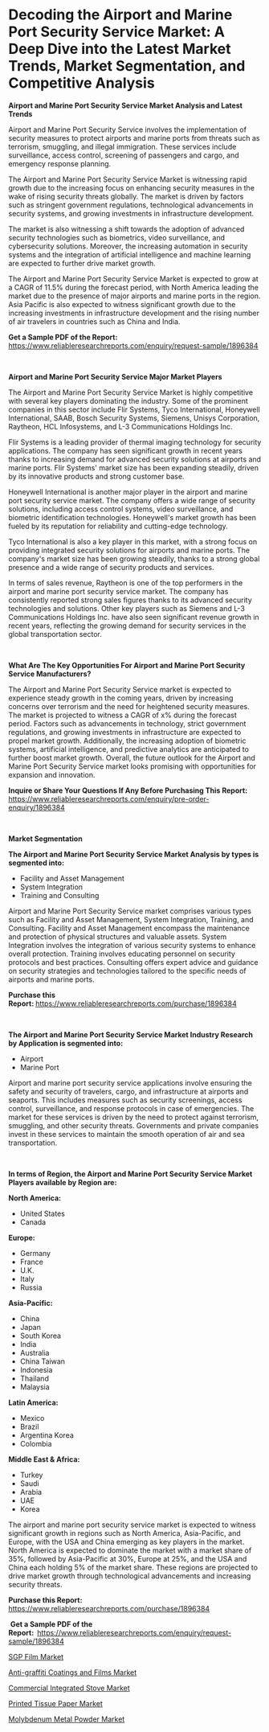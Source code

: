 <p><h1>Decoding the Airport and Marine Port Security Service Market: A Deep Dive into the Latest Market Trends, Market Segmentation, and Competitive Analysis</h1></p><p><strong>Airport and Marine Port Security Service Market Analysis and Latest Trends</strong></p>
<p><p>Airport and Marine Port Security Service involves the implementation of security measures to protect airports and marine ports from threats such as terrorism, smuggling, and illegal immigration. These services include surveillance, access control, screening of passengers and cargo, and emergency response planning.</p><p>The Airport and Marine Port Security Service Market is witnessing rapid growth due to the increasing focus on enhancing security measures in the wake of rising security threats globally. The market is driven by factors such as stringent government regulations, technological advancements in security systems, and growing investments in infrastructure development.</p><p>The market is also witnessing a shift towards the adoption of advanced security technologies such as biometrics, video surveillance, and cybersecurity solutions. Moreover, the increasing automation in security systems and the integration of artificial intelligence and machine learning are expected to further drive market growth.</p><p>The Airport and Marine Port Security Service Market is expected to grow at a CAGR of 11.5% during the forecast period, with North America leading the market due to the presence of major airports and marine ports in the region. Asia Pacific is also expected to witness significant growth due to the increasing investments in infrastructure development and the rising number of air travelers in countries such as China and India.</p></p>
<p><strong>Get a Sample PDF of the Report:&nbsp;</strong> <a href="https://www.reliableresearchreports.com/enquiry/request-sample/1896384">https://www.reliableresearchreports.com/enquiry/request-sample/1896384</a></p>
<p>&nbsp;</p>
<p><strong>Airport and Marine Port Security Service Major Market Players</strong></p>
<p><p>The Airport and Marine Port Security Service Market is highly competitive with several key players dominating the industry. Some of the prominent companies in this sector include Flir Systems, Tyco International, Honeywell International, SAAB, Bosch Security Systems, Siemens, Unisys Corporation, Raytheon, HCL Infosystems, and L-3 Communications Holdings Inc.</p><p>Flir Systems is a leading provider of thermal imaging technology for security applications. The company has seen significant growth in recent years thanks to increasing demand for advanced security solutions at airports and marine ports. Flir Systems' market size has been expanding steadily, driven by its innovative products and strong customer base.</p><p>Honeywell International is another major player in the airport and marine port security service market. The company offers a wide range of security solutions, including access control systems, video surveillance, and biometric identification technologies. Honeywell's market growth has been fueled by its reputation for reliability and cutting-edge technology.</p><p>Tyco International is also a key player in this market, with a strong focus on providing integrated security solutions for airports and marine ports. The company's market size has been growing steadily, thanks to a strong global presence and a wide range of security products and services.</p><p>In terms of sales revenue, Raytheon is one of the top performers in the airport and marine port security service market. The company has consistently reported strong sales figures thanks to its advanced security technologies and solutions. Other key players such as Siemens and L-3 Communications Holdings Inc. have also seen significant revenue growth in recent years, reflecting the growing demand for security services in the global transportation sector.</p></p>
<p>&nbsp;</p>
<p><strong>What Are The Key Opportunities For Airport and Marine Port Security Service Manufacturers?</strong></p>
<p><p>The Airport and Marine Port Security Service market is expected to experience steady growth in the coming years, driven by increasing concerns over terrorism and the need for heightened security measures. The market is projected to witness a CAGR of x% during the forecast period. Factors such as advancements in technology, strict government regulations, and growing investments in infrastructure are expected to propel market growth. Additionally, the increasing adoption of biometric systems, artificial intelligence, and predictive analytics are anticipated to further boost market growth. Overall, the future outlook for the Airport and Marine Port Security Service market looks promising with opportunities for expansion and innovation.</p></p>
<p><strong>Inquire or Share Your Questions If Any Before Purchasing This Report:</strong> <a href="https://www.reliableresearchreports.com/enquiry/pre-order-enquiry/1896384">https://www.reliableresearchreports.com/enquiry/pre-order-enquiry/1896384</a></p>
<p>&nbsp;</p>
<p><strong>Market Segmentation</strong></p>
<p><strong>The Airport and Marine Port Security Service Market Analysis by types is segmented into:</strong></p>
<p><ul><li>Facility and Asset Management</li><li>System Integration</li><li>Training and Consulting</li></ul></p>
<p><p>Airport and Marine Port Security Service market comprises various types such as Facility and Asset Management, System Integration, Training, and Consulting. Facility and Asset Management encompass the maintenance and protection of physical structures and valuable assets. System Integration involves the integration of various security systems to enhance overall protection. Training involves educating personnel on security protocols and best practices. Consulting offers expert advice and guidance on security strategies and technologies tailored to the specific needs of airports and marine ports.</p></p>
<p><strong>Purchase this Report:&nbsp;</strong><a href="https://www.reliableresearchreports.com/purchase/1896384">https://www.reliableresearchreports.com/purchase/1896384</a></p>
<p>&nbsp;</p>
<p><strong>The Airport and Marine Port Security Service Market Industry Research by Application is segmented into:</strong></p>
<p><ul><li>Airport</li><li>Marine Port</li></ul></p>
<p><p>Airport and marine port security service applications involve ensuring the safety and security of travelers, cargo, and infrastructure at airports and seaports. This includes measures such as security screenings, access control, surveillance, and response protocols in case of emergencies. The market for these services is driven by the need to protect against terrorism, smuggling, and other security threats. Governments and private companies invest in these services to maintain the smooth operation of air and sea transportation.</p></p>
<p>&nbsp;</p>
<p><strong>In terms of Region, the Airport and Marine Port Security Service Market Players available by Region are:</strong></p>
<p>
    <p> <strong> North America: </strong>
        <ul>
            <li>United States</li>
            <li>Canada</li>
        </ul>
        </p> 
    <p> <strong> Europe: </strong>
        <ul>
            <li>Germany</li>
            <li>France</li>
            <li>U.K.</li>
            <li>Italy</li>
            <li>Russia</li>
        </ul>
        </p> 
    <p> <strong> Asia-Pacific: </strong>
        <ul>
            <li>China</li>
            <li>Japan</li>
            <li>South Korea</li>
            <li>India</li>
            <li>Australia</li>
            <li>China Taiwan</li>
            <li>Indonesia</li>
            <li>Thailand</li>
            <li>Malaysia</li>
        </ul>
        </p> 
    <p> <strong> Latin America: </strong>
        <ul>
            <li>Mexico</li>
            <li>Brazil</li>
            <li>Argentina Korea</li>
            <li>Colombia</li>
        </ul>
        </p> 
    <p> <strong> Middle East & Africa: </strong>
        <ul>
            <li>Turkey</li>
            <li>Saudi</li>
            <li>Arabia</li>
            <li>UAE</li>
            <li>Korea</li>
        </ul>
    </p>
    </p>
<p><p>The airport and marine port security service market is expected to witness significant growth in regions such as North America, Asia-Pacific, and Europe, with the USA and China emerging as key players in the market. North America is expected to dominate the market with a market share of 35%, followed by Asia-Pacific at 30%, Europe at 25%, and the USA and China each holding 5% of the market share. These regions are projected to drive market growth through technological advancements and increasing security threats.</p></p>
<p><strong>Purchase this Report: </strong><a href="https://www.reliableresearchreports.com/purchase/1896384">https://www.reliableresearchreports.com/purchase/1896384</a></p>
<p>&nbsp;<strong>Get a Sample PDF of the Report:&nbsp;&nbsp;</strong><a href="https://www.reliableresearchreports.com/enquiry/request-sample/1896384">https://www.reliableresearchreports.com/enquiry/request-sample/1896384</a></p>
<p><strong></strong></p>
<p><p><a href="https://view.publitas.com/reportprime-1/global-sgp-film-market-size-and-market-trends-insights-and-projections-from-2024-to-2031/">SGP Film Market</a></p><p><a href="https://github.com/changoleonlaverguenzanoexiste/Market-Research-Report-List-2/blob/main/anti-graffiti-coatings-and-films-market.md">Anti-graffiti Coatings and Films Market</a></p><p><a href="https://github.com/dimitrishawkinswaynenp91rgz/Market-Research-Report-List-1/blob/main/commercial-integrated-stove-market.md">Commercial Integrated Stove Market</a></p><p><a href="https://meowing-canidae-761.notion.site/Printed-Tissue-Paper-Market-Analysis-Examines-its-Scope-on-Growth-Opportunities-and-Forecasted-Tren-26e7c4e043fb484b992b9c0a3bc03972">Printed Tissue Paper Market</a></p><p><a href="https://view.publitas.com/reportprime-1/molybdenum-metal-powder-market-provides-a-comprehensive-analysis-including-a-macro-overview-of-the-market-as-well-as-micro-details-such-as-market-size-and-competitive-landscape/">Molybdenum Metal Powder Market</a></p></p>